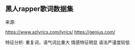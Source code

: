 ## 黑人rapper歌词数据集
来源:

https://www.azlyrics.com/lyrics/
https://genius.com/

特征分析:
重复词，语气词比重大
情感特征明显
语法严谨度较低